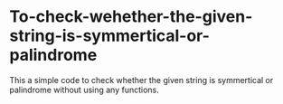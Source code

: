 # To-check-wehether-the-given-string-is-symmertical-or-palindrome
   This a simple code to check whether the given string is symmertical or palindrome without using any functions.

